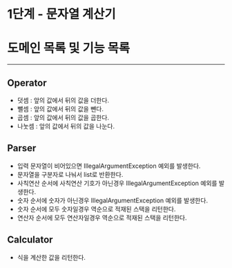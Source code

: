# 1단계 - 문자열 계산기

# 도메인 목록 및 기능 목록

---

## Operator
- 덧셈 : 앞의 값에서 뒤의 값을 더한다.
- 뺄셈 : 앞의 값에서 뒤의 값을 뺀다.
- 곱셈 : 앞의 값에서 뒤의 값을 곱한다.
- 나눗셈 : 앞의 값에서 뒤의 값을 나눈다.

## Parser
- 입력 문자열이 비어있으면 IllegalArgumentException 예외를 발생한다.
- 문자열을 구분자로 나눠서 list로 반환한다.
- 사칙연산 순서에 사칙연산 기호가 아닌경우 IllegalArgumentException 예외를 발생한다.
- 숫자 순서에 숫자가 아닌경우 IllegalArgumentException 예외를 발생한다.
- 숫자 순서에 모두 숫자일경우 역순으로 적재된 스택을 리턴한다.
- 연산자 순서에 모두 연산자일경우 역순으로 적재된 스택을 리턴한다.

## Calculator
- 식을 계산한 값을 리턴한다.